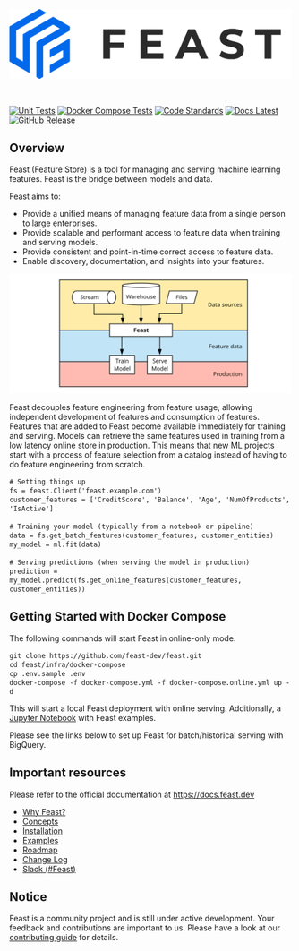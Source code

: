 <p align="center">
    <a href="https://feast.dev/">
      <img src="docs/assets/feast_logo.png" width="550">
    </a>
</p>
<br />

[![Unit Tests](https://github.com/feast-dev/feast/workflows/unit%20tests/badge.svg?branch=master)](https://github.com/feast-dev/feast/actions?query=workflow%3A%22unit+tests%22+branch%3Amaster)
[![Docker Compose Tests](https://github.com/feast-dev/feast/workflows/docker%20compose%20tests/badge.svg?branch=master)](https://github.com/feast-dev/feast/actions?query=workflow%3A%22docker+compose+tests%22+branch%3Amaster)
[![Code Standards](https://github.com/feast-dev/feast/workflows/code%20standards/badge.svg?branch=master)](https://github.com/feast-dev/feast/actions?query=workflow%3A%22code+standards%22+branch%3Amaster)
[![Docs Latest](https://img.shields.io/badge/docs-latest-blue.svg)](https://docs.feast.dev/)
[![GitHub Release](https://img.shields.io/github/release/feast-dev/feast.svg?style=flat)](https://github.com/feast-dev/feast/releases)

## Overview

Feast (Feature Store) is a tool for managing and serving machine learning features. Feast is the bridge between models and data.

Feast aims to:
* Provide a unified means of managing feature data from a single person to large enterprises.
* Provide scalable and performant access to feature data when training and serving models.
* Provide consistent and point-in-time correct access to feature data.
* Enable discovery, documentation, and insights into your features.

![](docs/.gitbook/assets/feast-docs-overview-diagram-2.svg)

Feast decouples feature engineering from feature usage, allowing independent development of features and consumption of features. Features that are added to Feast become available immediately for training and serving. Models can retrieve the same features used in training from a low latency online store in production.
This means that new ML projects start with a process of feature selection from a catalog instead of having to do feature engineering from scratch.

```
# Setting things up
fs = feast.Client('feast.example.com')
customer_features = ['CreditScore', 'Balance', 'Age', 'NumOfProducts', 'IsActive']

# Training your model (typically from a notebook or pipeline)
data = fs.get_batch_features(customer_features, customer_entities)
my_model = ml.fit(data)

# Serving predictions (when serving the model in production)
prediction = my_model.predict(fs.get_online_features(customer_features, customer_entities))
```

## Getting Started with Docker Compose
The following commands will start Feast in online-only mode. 
```
git clone https://github.com/feast-dev/feast.git
cd feast/infra/docker-compose
cp .env.sample .env
docker-compose -f docker-compose.yml -f docker-compose.online.yml up -d
```

This will start a local Feast deployment with online serving. Additionally, a [Jupyter Notebook](http://localhost:8888/tree/feast/examples) with Feast examples.

Please see the links below to set up Feast for batch/historical serving with BigQuery.

## Important resources

Please refer to the official documentation at <https://docs.feast.dev>

 * [Why Feast?](https://docs.feast.dev/introduction/why-feast)
 * [Concepts](https://docs.feast.dev/concepts/concepts)
 * [Installation](https://docs.feast.dev/installation/overview)
 * [Examples](https://github.com/feast-dev/feast/blob/master/examples/)
 * [Roadmap](https://docs.feast.dev/roadmap)
 * [Change Log](https://github.com/feast-dev/feast/blob/master/CHANGELOG.md)
 * [Slack (#Feast)](https://join.slack.com/t/kubeflow/shared_invite/zt-cpr020z4-PfcAue_2nw67~iIDy7maAQ)

## Notice

Feast is a community project and is still under active development. Your feedback and contributions are important to us. Please have a look at our [contributing guide](docs/contributing/contributing.md) for details.
